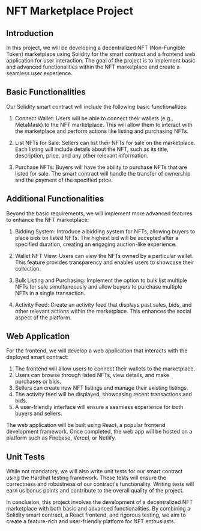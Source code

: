 # NFT Marketplace Project
## Introduction
In this project, we will be developing a decentralized NFT (Non-Fungible Token) marketplace using Solidity for the smart contract and a frontend web application for user interaction. The goal of the project is to implement basic and advanced functionalities within the NFT marketplace and create a seamless user experience.

## Basic Functionalities
Our Solidity smart contract will include the following basic functionalities:

1. Connect Wallet: Users will be able to connect their wallets (e.g., MetaMask) to the NFT marketplace. This will allow them to interact with the marketplace and perform actions like listing and purchasing NFTs.

2. List NFTs for Sale: Sellers can list their NFTs for sale on the marketplace. Each listing will include details about the NFT, such as its title, description, price, and any other relevant information.

3. Purchase NFTs: Buyers will have the ability to purchase NFTs that are listed for sale. The smart contract will handle the transfer of ownership and the payment of the specified price.

## Additional Functionalities
Beyond the basic requirements, we will implement more advanced features to enhance the NFT marketplace:

1. Bidding System: Introduce a bidding system for NFTs, allowing buyers to place bids on listed NFTs. The highest bid will be accepted after a specified duration, creating an engaging auction-like experience.

2. Wallet NFT View: Users can view the NFTs owned by a particular wallet. This feature provides transparency and enables users to showcase their collection.

3. Bulk Listing and Purchasing: Implement the option to bulk list multiple NFTs for sale simultaneously and allow buyers to purchase multiple NFTs in a single transaction.

4. Activity Feed: Create an activity feed that displays past sales, bids, and other relevant actions within the marketplace. This enhances the social aspect of the platform.

## Web Application
For the frontend, we will develop a web application that interacts with the deployed smart contract:

1. The frontend will allow users to connect their wallets to the marketplace.
2. Users can browse through listed NFTs, view details, and make purchases or bids.
3. Sellers can create new NFT listings and manage their existing listings.
4. The activity feed will be displayed, showcasing recent transactions and bids.
5. A user-friendly interface will ensure a seamless experience for both buyers and sellers.

The web application will be built using React, a popular frontend development framework. Once completed, the web app will be hosted on a platform such as Firebase, Vercel, or Netlify.

## Unit Tests
While not mandatory, we will also write unit tests for our smart contract using the Hardhat testing framework. These tests will ensure the correctness and robustness of our contract's functionality. Writing tests will earn us bonus points and contribute to the overall quality of the project.

In conclusion, this project involves the development of a decentralized NFT marketplace with both basic and advanced functionalities. By combining a Solidity smart contract, a React frontend, and rigorous testing, we aim to create a feature-rich and user-friendly platform for NFT enthusiasts.